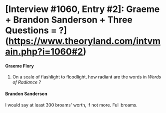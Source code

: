 # [Interview #1060, Entry #2]: Graeme + Brandon Sanderson + Three Questions = ?](https://www.theoryland.com/intvmain.php?i=1060#2)

#### Graeme Flory

1. On a scale of flashlight to floodlight, how radiant are the words in
*Words of Radiance*
?

#### Brandon Sanderson

I would say at least 300 broams' worth, if not more. Full broams.

